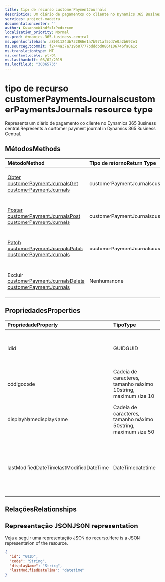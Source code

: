 ```yaml
---
title: tipo de recurso customerPaymentJournals
description: Um diário de pagamentos do cliente no Dynamics 365 Business central.
services: project-madeira
documentationcenter: ''
author: SusanneWindfeldPedersen
localization_priority: Normal
ms.prod: dynamics-365-business-central
ms.openlocfilehash: a8b01124db732866e1a7b971af57d7e0a2b692e1
ms.sourcegitcommit: f2444a37a719b87777bdddbd086f106746fa0a1c
ms.translationtype: MT
ms.contentlocale: pt-BR
ms.lasthandoff: 03/02/2019
ms.locfileid: "30365735"
---
```

# <a name="customerpaymentsjournals-resource-type"></a><span data-ttu-id="f01c6-103">tipo de recurso customerPaymentsJournals</span><span class="sxs-lookup"><span data-stu-id="f01c6-103">customerPaymentsJournals resource type</span></span>
<span data-ttu-id="f01c6-104">Representa um diário de pagamento do cliente no Dynamics 365 Business central.</span><span class="sxs-lookup"><span data-stu-id="f01c6-104">Represents a customer payment journal in Dynamics 365 Business Central.</span></span>

## <a name="methods"></a><span data-ttu-id="f01c6-105">Métodos</span><span class="sxs-lookup"><span data-stu-id="f01c6-105">Methods</span></span>

| <span data-ttu-id="f01c6-106">Método</span><span class="sxs-lookup"><span data-stu-id="f01c6-106">Method</span></span>               | <span data-ttu-id="f01c6-107">Tipo de retorno</span><span class="sxs-lookup"><span data-stu-id="f01c6-107">Return Type</span></span>             |<span data-ttu-id="f01c6-108">Descrição</span><span class="sxs-lookup"><span data-stu-id="f01c6-108">Description</span></span>                      |
|:---------------------|:------------------------|:--------------------------------|
|[<span data-ttu-id="f01c6-109">Obter customerPaymentJournals</span><span class="sxs-lookup"><span data-stu-id="f01c6-109">Get customerPaymentJournals</span></span>](../api/dynamics-customerpaymentsjournal-get.md)      |<span data-ttu-id="f01c6-110">customerPaymentJournals</span><span class="sxs-lookup"><span data-stu-id="f01c6-110">customerPaymentJournals</span></span>|<span data-ttu-id="f01c6-111">Obtém um diário de pagamentos do cliente.</span><span class="sxs-lookup"><span data-stu-id="f01c6-111">Gets a customer payment journal.</span></span>   |
|[<span data-ttu-id="f01c6-112">Postar customerPaymentJournals</span><span class="sxs-lookup"><span data-stu-id="f01c6-112">Post customerPaymentJournals</span></span>](../api/dynamics-create-customerpaymentsjournal.md)  |<span data-ttu-id="f01c6-113">customerPaymentJournals</span><span class="sxs-lookup"><span data-stu-id="f01c6-113">customerPaymentJournals</span></span>|<span data-ttu-id="f01c6-114">Cria um diário de pagamentos do cliente.</span><span class="sxs-lookup"><span data-stu-id="f01c6-114">Creates a customer payment journal.</span></span>|
|[<span data-ttu-id="f01c6-115">Patch customerPaymentJournals</span><span class="sxs-lookup"><span data-stu-id="f01c6-115">Patch customerPaymentJournals</span></span>](../api/dynamics-customerpaymentsjournal-update.md) |<span data-ttu-id="f01c6-116">customerPaymentJournals</span><span class="sxs-lookup"><span data-stu-id="f01c6-116">customerPaymentJournals</span></span>|<span data-ttu-id="f01c6-117">Atualiza um diário de pagamento do cliente.</span><span class="sxs-lookup"><span data-stu-id="f01c6-117">Updates a customer payment journal.</span></span>|
|[<span data-ttu-id="f01c6-118">Excluir customerPaymentJournals</span><span class="sxs-lookup"><span data-stu-id="f01c6-118">Delete customerPaymentJournals</span></span>](../api/dynamics-customerpaymentsjournal-delete.md)|<span data-ttu-id="f01c6-119">Nenhuma</span><span class="sxs-lookup"><span data-stu-id="f01c6-119">none</span></span>                     |<span data-ttu-id="f01c6-120">Exclui um diário de pagamento do cliente.</span><span class="sxs-lookup"><span data-stu-id="f01c6-120">Deletes a customer payment journal.</span></span>|

## <a name="properties"></a><span data-ttu-id="f01c6-121">Propriedades</span><span class="sxs-lookup"><span data-stu-id="f01c6-121">Properties</span></span>
| <span data-ttu-id="f01c6-122">Propriedade</span><span class="sxs-lookup"><span data-stu-id="f01c6-122">Property</span></span>           | <span data-ttu-id="f01c6-123">Tipo</span><span class="sxs-lookup"><span data-stu-id="f01c6-123">Type</span></span>                  |<span data-ttu-id="f01c6-124">Descrição</span><span class="sxs-lookup"><span data-stu-id="f01c6-124">Description</span></span>                                                             |
|:-------------------|:----------------------|:-----------------------------------------------------------------------|
|<span data-ttu-id="f01c6-125">id</span><span class="sxs-lookup"><span data-stu-id="f01c6-125">id</span></span>                  |<span data-ttu-id="f01c6-126">GUID</span><span class="sxs-lookup"><span data-stu-id="f01c6-126">GUID</span></span>                   |<span data-ttu-id="f01c6-127">A ID exclusiva do diário de pagamento do cliente.</span><span class="sxs-lookup"><span data-stu-id="f01c6-127">The unique ID of the customer payment journal.</span></span> <span data-ttu-id="f01c6-128">Não editável.</span><span class="sxs-lookup"><span data-stu-id="f01c6-128">Non-editable.</span></span>           |
|<span data-ttu-id="f01c6-129">código</span><span class="sxs-lookup"><span data-stu-id="f01c6-129">code</span></span>                |<span data-ttu-id="f01c6-130">Cadeia de caracteres, tamanho máximo 10</span><span class="sxs-lookup"><span data-stu-id="f01c6-130">string, maximum size 10</span></span>| <span data-ttu-id="f01c6-131">O código do diário de pagamento do cliente.</span><span class="sxs-lookup"><span data-stu-id="f01c6-131">The code of the customer payment journal.</span></span>                             |
|<span data-ttu-id="f01c6-132">displayName</span><span class="sxs-lookup"><span data-stu-id="f01c6-132">displayName</span></span>         |<span data-ttu-id="f01c6-133">Cadeia de caracteres, tamanho máximo 50</span><span class="sxs-lookup"><span data-stu-id="f01c6-133">string, maximum size 50</span></span>| <span data-ttu-id="f01c6-134">O nome de exibição do diário de pagamentos do cliente.</span><span class="sxs-lookup"><span data-stu-id="f01c6-134">The display name of the customer payment journal.</span></span>                     |
|<span data-ttu-id="f01c6-135">lastModifiedDateTime</span><span class="sxs-lookup"><span data-stu-id="f01c6-135">lastModifiedDateTime</span></span>|<span data-ttu-id="f01c6-136">DateTime</span><span class="sxs-lookup"><span data-stu-id="f01c6-136">datetime</span></span>               |<span data-ttu-id="f01c6-137">O último DateTime que o diário de pagamentos do cliente foi modificado.</span><span class="sxs-lookup"><span data-stu-id="f01c6-137">The last datetime the customer payment journal was modified.</span></span> <span data-ttu-id="f01c6-138">Somente Leitura.</span><span class="sxs-lookup"><span data-stu-id="f01c6-138">Read-Only.</span></span>|

## <a name="relationships"></a><span data-ttu-id="f01c6-139">Relações</span><span class="sxs-lookup"><span data-stu-id="f01c6-139">Relationships</span></span>

## <a name="json-representation"></a><span data-ttu-id="f01c6-140">Representação JSON</span><span class="sxs-lookup"><span data-stu-id="f01c6-140">JSON representation</span></span>

<span data-ttu-id="f01c6-141">Veja a seguir uma representação JSON do recurso.</span><span class="sxs-lookup"><span data-stu-id="f01c6-141">Here is a JSON representation of the resource.</span></span>


```json
{
  "id": "GUID",
  "code": "String",
  "displayName": "String",
  "lastModifiedDateTime": "datetime"
}
```


